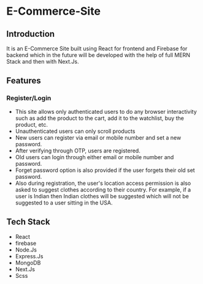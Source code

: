 # E-Commerce-Site
## Introduction
It is an E-Commerce Site built using React for frontend and Firebase for backend which in the future will be developed with the help of full MERN Stack and then with Next.Js.

## Features
### Register/Login
- This site allows only authenticated users to do any browser interactivity such as add the product to the cart, add it to the watchlist, buy the product, etc.
- Unauthenticated users can only scroll products
- New users can register via email or mobile number and set a new password.
- After verifying through OTP,     users are registered.
- Old users can login through either email or mobile number and password.
- Forget password option is also provided if the user forgets their old set password.
- Also during registration, the user's location access permission is also asked to suggest clothes according to their country. For example, if a user is Indian then Indian clothes will be suggested which will not be suggested to a user sitting in the USA.

## Tech Stack
- React
- firebase
- Node.Js
- Express.Js
- MongoDB
- Next.Js
- Scss
 
